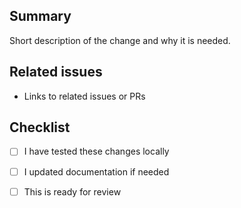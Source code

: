 ## Summary

Short description of the change and why it is needed.

## Related issues

- Links to related issues or PRs

## Checklist

- [ ] I have tested these changes locally
- [ ] I updated documentation if needed
- [ ] This is ready for review


